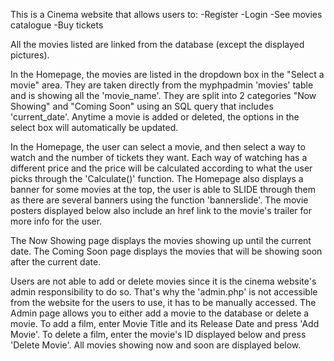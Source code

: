 This is a Cinema website that allows users to:
-Register
-Login
-See movies catalogue
-Buy tickets

All the movies listed are linked from the database (except the displayed pictures).

In the Homepage, the movies are listed in the dropdown box in the "Select a movie" area.
They are taken directly from the myphpadmin 'movies' table and is showing all the 'movie_name'.
They are split into 2 categories "Now Showing" and "Coming Soon" using an SQL query that includes 'current_date'.
Anytime a movie is added or deleted, the options in the select box will automatically be updated.

In the Homepage, the user can select a movie, and then select a way to watch and the number of tickets they want.
Each way of watching has a different price and the price will be calculated according to what the user picks through the 'Calculate()' function.
The Homepage also displays a banner for some movies at the top, the user is able to SLIDE through them as there are several banners using the function 'bannerslide'.
The movie posters displayed below also include an href link to the movie's trailer for more info for the user.

The Now Showing page displays the movies showing up until the current date.
The Coming Soon page displays the movies that will be showing soon after the current date.

Users are not able to add or delete movies since it is the cinema website's admin responsibility to do so.
That's why the 'admin.php' is not accessible from the website for the users to use, it has to be manually accessed.
The Admin page allows you to either add a movie to the database or delete a movie.
To add a film, enter Movie Title and its Release Date and press 'Add Movie'.
To delete a film, enter the movie's ID displayed below and press 'Delete Movie'.
All movies showing now and soon are displayed below.

